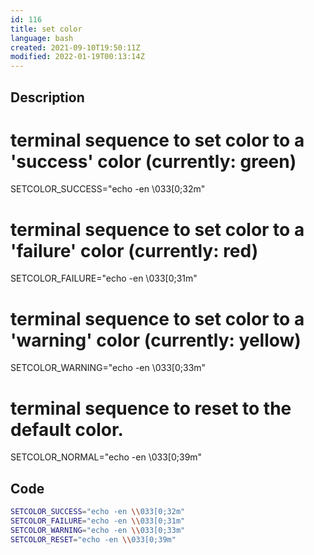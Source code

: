 ```yaml
---
id: 116
title: set color
language: bash
created: 2021-09-10T19:50:11Z
modified: 2022-01-19T00:13:14Z
---
```


## Description

# terminal sequence to set color to a 'success' color (currently: green)
SETCOLOR_SUCCESS="echo -en \\033[0;32m"

# terminal sequence to set color to a 'failure' color (currently: red)
SETCOLOR_FAILURE="echo -en \\033[0;31m"
# terminal sequence to set color to a 'warning' color (currently: yellow)
SETCOLOR_WARNING="echo -en \\033[0;33m"
# terminal sequence to reset to the default color.
SETCOLOR_NORMAL="echo -en \\033[0;39m"

## Code

```bash
SETCOLOR_SUCCESS="echo -en \\033[0;32m"
SETCOLOR_FAILURE="echo -en \\033[0;31m"
SETCOLOR_WARNING="echo -en \\033[0;33m"
SETCOLOR_RESET="echo -en \\033[0;39m"
```

<!-- end -->


